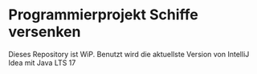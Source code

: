 # Programmierprojekt Schiffe versenken
Dieses Repository ist WiP.
Benutzt wird die aktuellste Version von IntelliJ Idea mit Java LTS 17

